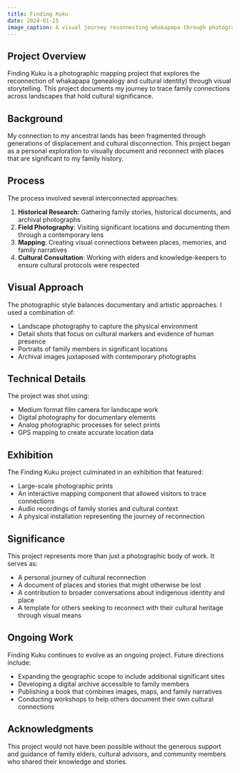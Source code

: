 ```yaml
---
title: Finding Kuku
date: 2024-01-15
image_caption: A visual journey reconnecting whakapapa through photographic mapping
---
```


## Project Overview

Finding Kuku is a photographic mapping project that explores the reconnection of whakapapa (genealogy and cultural identity) through visual storytelling. This project documents my journey to trace family connections across landscapes that hold cultural significance.

## Background

My connection to my ancestral lands has been fragmented through generations of displacement and cultural disconnection. This project began as a personal exploration to visually document and reconnect with places that are significant to my family history.

## Process

The process involved several interconnected approaches:

1. **Historical Research**: Gathering family stories, historical documents, and archival photographs
2. **Field Photography**: Visiting significant locations and documenting them through a contemporary lens
3. **Mapping**: Creating visual connections between places, memories, and family narratives
4. **Cultural Consultation**: Working with elders and knowledge-keepers to ensure cultural protocols were respected

## Visual Approach

The photographic style balances documentary and artistic approaches. I used a combination of:

- Landscape photography to capture the physical environment
- Detail shots that focus on cultural markers and evidence of human presence
- Portraits of family members in significant locations
- Archival images juxtaposed with contemporary photographs

## Technical Details

The project was shot using:

- Medium format film camera for landscape work
- Digital photography for documentary elements
- Analog photographic processes for select prints
- GPS mapping to create accurate location data

## Exhibition

The Finding Kuku project culminated in an exhibition that featured:

- Large-scale photographic prints
- An interactive mapping component that allowed visitors to trace connections
- Audio recordings of family stories and cultural context
- A physical installation representing the journey of reconnection

## Significance

This project represents more than just a photographic body of work. It serves as:

- A personal journey of cultural reconnection
- A document of places and stories that might otherwise be lost
- A contribution to broader conversations about indigenous identity and place
- A template for others seeking to reconnect with their cultural heritage through visual means

## Ongoing Work

Finding Kuku continues to evolve as an ongoing project. Future directions include:

- Expanding the geographic scope to include additional significant sites
- Developing a digital archive accessible to family members
- Publishing a book that combines images, maps, and family narratives
- Conducting workshops to help others document their own cultural connections

## Acknowledgments

This project would not have been possible without the generous support and guidance of family elders, cultural advisors, and community members who shared their knowledge and stories. 